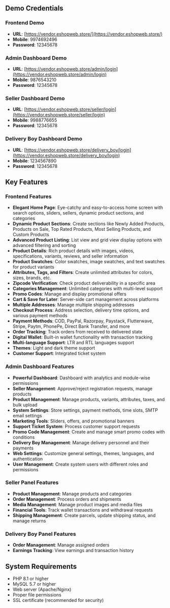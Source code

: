 

## Demo Credentials

### Frontend Demo
- **URL**: [https://vendor.eshopweb.store/](https://vendor.eshopweb.store/)
- **Mobile**: 9974692496
- **Password**: 12345678

### Admin Dashboard Demo
- **URL**: [https://vendor.eshopweb.store/admin/login](https://vendor.eshopweb.store/admin/login)
- **Mobile**: 9876543210
- **Password**: 12345678

### Seller Dashboard Demo
- **URL**: [https://vendor.eshopweb.store/seller/login](https://vendor.eshopweb.store/seller/login)
- **Mobile**: 9988776655
- **Password**: 12345678

### Delivery Boy Dashboard Demo
- **URL**: [https://vendor.eshopweb.store/delivery_boy/login](https://vendor.eshopweb.store/delivery_boy/login)
- **Mobile**: 1234567890
- **Password**: 12345678

## Key Features

### Frontend Features
- **Elegant Home Page**: Eye-catchy and easy-to-access home screen with search options, sliders, sellers, dynamic product sections, and categories
- **Dynamic Product Sections**: Create sections like Newly Added Products, Products on Sale, Top Rated Products, Most Selling Products, and Custom Products
- **Advanced Product Listing**: List view and grid view display options with advanced filtering and sorting
- **Product Details**: Rich product details with images, videos, specifications, variants, reviews, and seller information
- **Product Swatches**: Color swatches, image swatches, and text swatches for product variants
- **Attributes, Tags, and Filters**: Create unlimited attributes for colors, sizes, brands, etc.
- **Zipcode Verification**: Check product deliverability in a specific area
- **Categories Management**: Unlimited categories with multi-level support
- **Promo Codes**: Manage and display promotional offers
- **Cart & Save for Later**: Server-side cart management across platforms
- **Multiple Addresses**: Manage multiple shipping addresses
- **Checkout Process**: Address selection, delivery time options, and various payment methods
- **Payment Methods**: COD, PayPal, Razorpay, Paystack, Flutterwave, Stripe, Paytm, PhonePe, Direct Bank Transfer, and more
- **Order Tracking**: Track orders from received to delivered state
- **Digital Wallet**: Built-in wallet functionality with transaction tracking
- **Multi-language Support**: LTR and RTL languages support
- **Themes**: Light and dark theme support
- **Customer Support**: Integrated ticket system

### Admin Dashboard Features
- **Powerful Dashboard**: Dashboard with analytics and module-wise permissions
- **Seller Management**: Approve/reject registration requests, manage products
- **Product Management**: Manage products, variants, attributes, taxes, and bulk upload
- **System Settings**: Store settings, payment methods, time slots, SMTP email settings
- **Marketing Tools**: Sliders, offers, and promotional banners
- **Support Ticket System**: Process customer support requests
- **Promo Code Management**: Create and manage smart promo codes with conditions
- **Delivery Boy Management**: Manage delivery personnel and their payments
- **Web Settings**: Customize general settings, themes, languages, and authentication
- **User Management**: Create system users with different roles and permissions

### Seller Panel Features
- **Product Management**: Manage products and categories
- **Order Management**: Process orders and shipments
- **Media Management**: Manage product images and media files
- **Financial Tools**: Track wallet transactions and withdrawal requests
- **Shipping Management**: Create parcels, update shipping status, and manage returns

### Delivery Boy Panel Features
- **Order Management**: Manage assigned orders
- **Earnings Tracking**: View earnings and transaction history

## System Requirements

- PHP 8.1 or higher
- MySQL 5.7 or higher
- Web server (Apache/Nginx)
- Proper file permissions
- SSL certificate (recommended for security)
